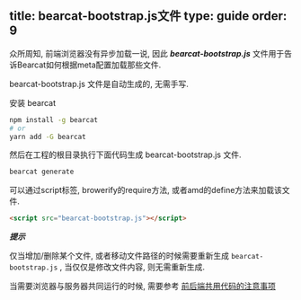 title: bearcat-bootstrap.js文件
type: guide
order: 9
---

众所周知, 前端浏览器没有异步加载一说, 因此 ***bearcat-bootstrap.js*** 文件用于告诉Bearcat如何根据meta配置加载那些文件.

bearcat-bootstrap.js 文件是自动生成的, 无需手写.  

安装 bearcat

```bash
npm install -g bearcat
# or
yarn add -G bearcat
```

然后在工程的根目录执行下面代码生成 bearcat-bootstrap.js 文件.

```bash
bearcat generate
```

可以通过script标签, browerify的require方法, 或者amd的define方法来加载该文件.  

```html
<script src="bearcat-bootstrap.js"></script>
```

***提示*** 

仅当增加/删除某个文件, 或者移动文件路径的时候需要重新生成 `bearcat-bootstrap.js` , 当仅仅是修改文件内容, 则无需重新生成.

当需要浏览器与服务器共同运行的时候, 需要参考 [前后端共用代码的注意事项](/guide/index.html#前后端共用代码的注意事项)